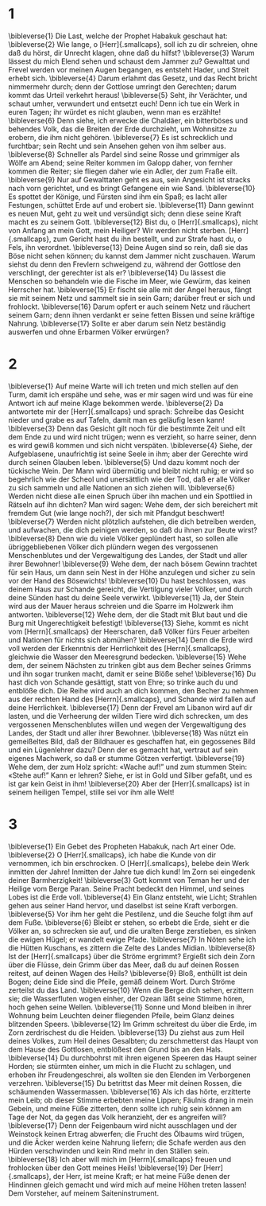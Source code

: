 # 1 
\bibleverse{1} Die Last, welche der Prophet Habakuk geschaut hat: 
\bibleverse{2} Wie lange, o [Herr]{.smallcaps}, soll ich zu dir schreien, ohne daß du hörst, dir Unrecht klagen, ohne daß du hilfst? 
\bibleverse{3} Warum lässest du mich Elend sehen und schaust dem Jammer zu? Gewalttat und Frevel werden vor meinen Augen begangen, es entsteht Hader, und Streit erhebt sich. 
\bibleverse{4} Darum erlahmt das Gesetz, und das Recht bricht nimmermehr durch; denn der Gottlose umringt den Gerechten; darum kommt das Urteil verkehrt heraus! 
\bibleverse{5} Seht, ihr Verächter, und schaut umher, verwundert und entsetzt euch! Denn ich tue ein Werk in euren Tagen; ihr würdet es nicht glauben, wenn man es erzählte! 
\bibleverse{6} Denn siehe, ich erwecke die Chaldäer, ein bitterböses und behendes Volk, das die Breiten der Erde durchzieht, um Wohnsitze zu erobern, die ihm nicht gehören. 
\bibleverse{7} Es ist schrecklich und furchtbar; sein Recht und sein Ansehen gehen von ihm selber aus. 
\bibleverse{8} Schneller als Pardel sind seine Rosse und grimmiger als Wölfe am Abend; seine Reiter kommen im Galopp daher, von fernher kommen die Reiter; sie fliegen daher wie ein Adler, der zum Fraße eilt. 
\bibleverse{9} Nur auf Gewalttaten geht es aus, sein Angesicht ist stracks nach vorn gerichtet, und es bringt Gefangene ein wie Sand. 
\bibleverse{10} Es spottet der Könige, und Fürsten sind ihm ein Spaß; es lacht aller Festungen, schüttet Erde auf und erobert sie. 
\bibleverse{11} Dann gewinnt es neuen Mut, geht zu weit und versündigt sich; denn diese seine Kraft macht es zu seinem Gott. 
\bibleverse{12} Bist du, o [Herr]{.smallcaps}, nicht von Anfang an mein Gott, mein Heiliger? Wir werden nicht sterben. [Herr]{.smallcaps}, zum Gericht hast du ihn bestellt, und zur Strafe hast du, o Fels, ihn verordnet. 
\bibleverse{13} Deine Augen sind so rein, daß sie das Böse nicht sehen können; du kannst dem Jammer nicht zuschauen. Warum siehst du denn den Frevlern schweigend zu, während der Gottlose den verschlingt, der gerechter ist als er? 
\bibleverse{14} Du lässest die Menschen so behandeln wie die Fische im Meer, wie Gewürm, das keinen Herrscher hat. 
\bibleverse{15} Er fischt sie alle mit der Angel heraus, fängt sie mit seinem Netz und sammelt sie in sein Garn; darüber freut er sich und frohlockt. 
\bibleverse{16} Darum opfert er auch seinem Netz und räuchert seinem Garn; denn ihnen verdankt er seine fetten Bissen und seine kräftige Nahrung. 
\bibleverse{17} Sollte er aber darum sein Netz beständig auswerfen und ohne Erbarmen Völker erwürgen? 

# 2 
\bibleverse{1} Auf meine Warte will ich treten und mich stellen auf den Turm, damit ich erspähe und sehe, was er mir sagen wird und was für eine Antwort ich auf meine Klage bekommen werde. 
\bibleverse{2} Da antwortete mir der [Herr]{.smallcaps} und sprach: Schreibe das Gesicht nieder und grabe es auf Tafeln, damit man es geläufig lesen kann! 
\bibleverse{3} Denn das Gesicht gilt noch für die bestimmte Zeit und eilt dem Ende zu und wird nicht trügen; wenn es verzieht, so harre seiner, denn es wird gewiß kommen und sich nicht verspäten. 
\bibleverse{4} Siehe, der Aufgeblasene, unaufrichtig ist seine Seele in ihm; aber der Gerechte wird durch seinen Glauben leben. 
\bibleverse{5} Und dazu kommt noch der tückische Wein. Der Mann wird übermütig und bleibt nicht ruhig; er wird so begehrlich wie der Scheol und unersättlich wie der Tod, daß er alle Völker zu sich sammeln und alle Nationen an sich ziehen will. 
\bibleverse{6} Werden nicht diese alle einen Spruch über ihn machen und ein Spottlied in Rätseln auf ihn dichten? Man wird sagen: Wehe dem, der sich bereichert mit fremdem Gut (wie lange noch?), der sich mit Pfandgut beschwert! 
\bibleverse{7} Werden nicht plötzlich aufstehen, die dich betreiben werden, und aufwachen, die dich peinigen werden, so daß du ihnen zur Beute wirst? 
\bibleverse{8} Denn wie du viele Völker geplündert hast, so sollen alle übriggebliebenen Völker dich plündern wegen des vergossenen Menschenblutes und der Vergewaltigung des Landes, der Stadt und aller ihrer Bewohner! 
\bibleverse{9} Wehe dem, der nach bösem Gewinn trachtet für sein Haus, um dann sein Nest in der Höhe anzulegen und sicher zu sein vor der Hand des Bösewichts! 
\bibleverse{10} Du hast beschlossen, was deinem Haus zur Schande gereicht, die Vertilgung vieler Völker, und durch deine Sünden hast du deine Seele verwirkt. 
\bibleverse{11} Ja, der Stein wird aus der Mauer heraus schreien und die Sparre im Holzwerk ihm antworten. 
\bibleverse{12} Wehe dem, der die Stadt mit Blut baut und die Burg mit Ungerechtigkeit befestigt! 
\bibleverse{13} Siehe, kommt es nicht vom [Herrn]{.smallcaps} der Heerscharen, daß Völker fürs Feuer arbeiten und Nationen für nichts sich abmühen? 
\bibleverse{14} Denn die Erde wird voll werden der Erkenntnis der Herrlichkeit des [Herrn]{.smallcaps}, gleichwie die Wasser den Meeresgrund bedecken. 
\bibleverse{15} Wehe dem, der seinem Nächsten zu trinken gibt aus dem Becher seines Grimms und ihn sogar trunken macht, damit er seine Blöße sehe! 
\bibleverse{16} Du hast dich von Schande gesättigt, statt von Ehre; so trinke auch du und entblöße dich. Die Reihe wird auch an dich kommen, den Becher zu nehmen aus der rechten Hand des [Herrn]{.smallcaps}, und Schande wird fallen auf deine Herrlichkeit. 
\bibleverse{17} Denn der Frevel am Libanon wird auf dir lasten, und die Verheerung der wilden Tiere wird dich schrecken, um des vergossenen Menschenblutes willen und wegen der Vergewaltigung des Landes, der Stadt und aller ihrer Bewohner. 
\bibleverse{18} Was nützt ein gemeißeltes Bild, daß der Bildhauer es geschaffen hat, ein gegossenes Bild und ein Lügenlehrer dazu? Denn der es gemacht hat, vertraut auf sein eigenes Machwerk, so daß er stumme Götzen verfertigt. 
\bibleverse{19} Wehe dem, der zum Holz spricht: «Wache auf!” und zum stummen Stein: «Stehe auf!” Kann er lehren? Siehe, er ist in Gold und Silber gefaßt, und es ist gar kein Geist in ihm! 
\bibleverse{20} Aber der [Herr]{.smallcaps} ist in seinem heiligen Tempel, stille sei vor ihm alle Welt! 

# 3 
\bibleverse{1} Ein Gebet des Propheten Habakuk, nach Art einer Ode. 
\bibleverse{2} O [Herr]{.smallcaps}, ich habe die Kunde von dir vernommen, ich bin erschrocken. O [Herr]{.smallcaps}, belebe dein Werk inmitten der Jahre! Inmitten der Jahre tue dich kund! Im Zorn sei eingedenk deiner Barmherzigkeit! 
\bibleverse{3} Gott kommt von Teman her und der Heilige vom Berge Paran. Seine Pracht bedeckt den Himmel, und seines Lobes ist die Erde voll. 
\bibleverse{4} Ein Glanz entsteht, wie Licht; Strahlen gehen aus seiner Hand hervor, und daselbst ist seine Kraft verborgen. 
\bibleverse{5} Vor ihm her geht die Pestilenz, und die Seuche folgt ihm auf dem Fuße. 
\bibleverse{6} Bleibt er stehen, so erbebt die Erde, sieht er die Völker an, so schrecken sie auf, und die uralten Berge zerstieben, es sinken die ewigen Hügel; er wandelt ewige Pfade. 
\bibleverse{7} In Nöten sehe ich die Hütten Kuschans, es zittern die Zelte des Landes Midian. 
\bibleverse{8} Ist der [Herr]{.smallcaps} über die Ströme ergrimmt? Ergießt sich dein Zorn über die Flüsse, dein Grimm über das Meer, daß du auf deinen Rossen reitest, auf deinen Wagen des Heils? 
\bibleverse{9} Bloß, enthüllt ist dein Bogen; deine Eide sind die Pfeile, gemäß deinem Wort. Durch Ströme zerteilst du das Land. 
\bibleverse{10} Wenn die Berge dich sehen, erzittern sie; die Wasserfluten wogen einher, der Ozean läßt seine Stimme hören, hoch gehen seine Wellen. 
\bibleverse{11} Sonne und Mond bleiben in ihrer Wohnung beim Leuchten deiner fliegenden Pfeile, beim Glanz deines blitzenden Speers. 
\bibleverse{12} Im Grimm schreitest du über die Erde, im Zorn zerdrischest du die Heiden. 
\bibleverse{13} Du ziehst aus zum Heil deines Volkes, zum Heil deines Gesalbten; du zerschmetterst das Haupt von dem Hause des Gottlosen, entblößest den Grund bis an den Hals. 
\bibleverse{14} Du durchbohrst mit ihren eigenen Speeren das Haupt seiner Horden; sie stürmten einher, um mich in die Flucht zu schlagen, und erhoben ihr Freudengeschrei, als wollten sie den Elenden im Verborgenen verzehren. 
\bibleverse{15} Du betrittst das Meer mit deinen Rossen, die schäumenden Wassermassen. 
\bibleverse{16} Als ich das hörte, erzitterte mein Leib; ob dieser Stimme erbebten meine Lippen; Fäulnis drang in mein Gebein, und meine Füße zitterten, denn sollte ich ruhig sein können am Tage der Not, da gegen das Volk heranzieht, der es angreifen will? 
\bibleverse{17} Denn der Feigenbaum wird nicht ausschlagen und der Weinstock keinen Ertrag abwerfen; die Frucht des Ölbaums wird trügen, und die Äcker werden keine Nahrung liefern; die Schafe werden aus den Hürden verschwinden und kein Rind mehr in den Ställen sein. 
\bibleverse{18} Ich aber will mich im [Herrn]{.smallcaps} freuen und frohlocken über den Gott meines Heils! 
\bibleverse{19} Der [Herr]{.smallcaps}, der Herr, ist meine Kraft; er hat meine Füße denen der Hindinnen gleich gemacht und wird mich auf meine Höhen treten lassen! Dem Vorsteher, auf meinem Saiteninstrument. 